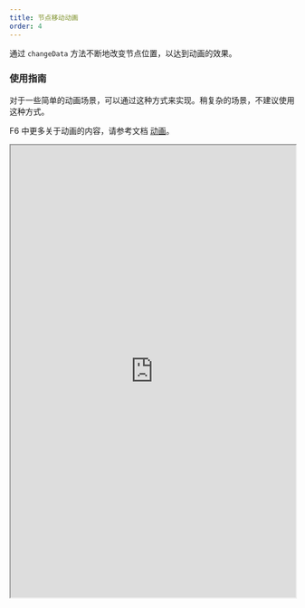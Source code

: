 ```yaml
---
title: 节点移动动画
order: 4
---
```


通过 `changeData` 方法不断地改变节点位置，以达到动画的效果。

### 使用指南

对于一些简单的动画场景，可以通过这种方式来实现。稍复杂的场景，不建议使用这种方式。

F6 中更多关于动画的内容，请参考文档 [动画](/zh/docs/manual/middle/animation)。

<iframe src="https://herbox-embed.alipay.com/p/f6/demo_animation_changeposition_default?editorSlider=expand&previewZoom=100" width="100%" height=800/>
